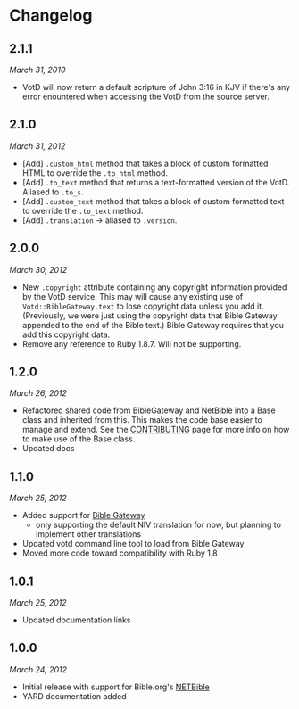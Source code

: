 Changelog
=========

2.1.1
-----

*March 31, 2010*

  * VotD will now return a default scripture of John 3:16 in KJV if there's
    any error enountered when accessing the VotD from the source server.
    
    
2.1.0
-----

*March 31, 2012*

  * [Add] `.custom_html` method that takes a block of custom formatted
    HTML to override the `.to_html` method.
  * [Add] `.to_text` method that returns a text-formatted version
    of the VotD.
    Aliased to `.to_s`.
  * [Add] `.custom_text` method that takes a block of custom formatted
    text to override the `.to_text` method.
  * [Add] `.translation` -> aliased to `.version`.
  
  
2.0.0
-----

*March 30, 2012*
  
  * New `.copyright` attribute containing any copyright information provided
    by the VotD service. This may will cause any existing use of
    `Votd::BibleGateway.text` to lose copyright data unless you add it.
    (Previously, we were just using the copyright data that Bible Gateway
    appended to the end of the Bible text.)
    Bible Gateway requires that you add this copyright data. 
  * Remove any reference to Ruby 1.8.7. Will not be supporting.
  

1.2.0
-----

*March 26, 2012*

  * Refactored shared code from BibleGateway and NetBible into a Base class
    and inherited from this. This makes the code base easier to manage and
    extend. See the [CONTRIBUTING](https://github.com/doctorbh/votd/blob/master/CONTRIBUTING.md)
    page for more info on how to make use of the Base class.
  * Updated docs
  
  
1.1.0
-----	
 
*March 25, 2012*

  * Added support for [Bible Gateway](www.biblegateway.com)
    * only supporting the default NIV translation for now, but
      planning to implement other translations
  * Updated votd command line tool to load from Bible Gateway
  * Moved more code toward compatibility with Ruby 1.8


1.0.1
-----

*March 25, 2012*

  * Updated documentation links
  

1.0.0
-----

*March 24, 2012*

  * Initial release with support for Bible.org's [NETBible](http://labs.bible.org/)
  * YARD documentation added
